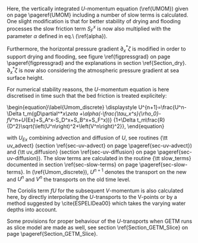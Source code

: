 Here, the vertically integrated $U$-momentum equation (\ref{UMOM}) given
on page \pageref{UMOM} including a
number of slow terms is calculated. One slight modification is that
for better stability of drying and flooding processes the slow friction
term $S^x_F$ is now also multiplied with the parameter $\alpha$ defined
in eq.\ (\ref{alpha}).

Furthermore, the horizontal pressure gradient $\partial^*_x\zeta$ is
modified in order to
support drying and flooding, see figure \ref{figpressgrad} on page
\pageref{figpressgrad} and the explanations in section \ref{Section_dry}.
$\partial^*_x\zeta$ is now also considering the atmospheric pressure
gradient at sea surface height.

For numerical stability reasons, the $U$-momentum equation is here
discretised in time such that the
bed friction is treated explicitely:

\begin{equation}\label{Umom_discrete}
\displaystyle
U^{n+1}=\frac{U^n-\Delta t_m(gD\partial^*_x\zeta
+\alpha(-\frac{\tau_x^s}{\rho_0}-fV^n+U_{Ex}+S_A^x-S_D^x+S_B^x+S_F^x))}
{1+\Delta t_m\frac{R}{D^2}\sqrt{\left(U^n\right)^2+\left(V^n\right)^2}},
\end{equation}

with $U_{Ex}$ combining advection and diffusion of $U$, see routines
{\tt uv\_advect} (section \ref{sec-uv-advect} on page
\pageref{sec-uv-advect}) and {\tt uv\_diffusion}
(section \ref{sec-uv-diffusion} on page
\pageref{sec-uv-diffusion}). The slow terms
are calculated in the routine {\tt slow\_terms} documented in section
\ref{sec-slow-terms} on page \pageref{sec-slow-terms}.
In (\ref{Umom_discrete}), $U^{n+1}$ denotes the transport on the
new and $U^n$ and $V^n$ the transports on the old time level.

The Coriolis term $fU$ for the subsequent $V$-momentum is also calculated
here, by directly interpolating the $U$-transports to the V-points
or by a method suggested by \cite{ESPELIDea00} which takes the
varying water depths into account.

Some provisions for proper behaviour of the $U$-transports when
GETM runs as slice model are made as well, see section
\ref{Section_GETM_Slice} on page \pageref{Section_GETM_Slice}.

